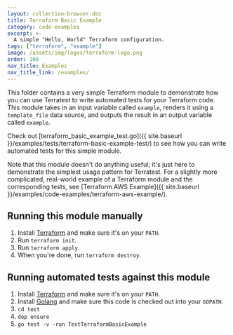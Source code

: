 ```yaml
---
layout: collection-browser-doc
title: Terraform Basic Example
category: code-examples
excerpt: >-
  A simple "Hello, World" Terraform configuration.
tags: ["terraform", "example"]
image: /assets/img/logos/terraform-logo.png
order: 100
nav_title: Examples
nav_title_link: /examples/
---
```


This folder contains a very simple Terraform module to demonstrate how you can use Terratest to write automated tests
for your Terraform code. This module takes in an input variable called `example`, renders it using a `template_file`
data source, and outputs the result in an output variable called `example`.

Check out [terraform_basic_example_test.go]({{ site.baseurl }}/examples/tests/terraform-basic-example-test/) to see how you can write
automated tests for this simple module.

Note that this module doesn't do anything useful; it's just here to demonstrate the simplest usage pattern for
Terratest. For a slightly more complicated, real-world example of a Terraform module and the corresponding tests, see
[Terraform AWS Example]({{ site.baseurl }}/examples/code-examples/terraform-aws-example/).




## Running this module manually

1. Install [Terraform](https://www.terraform.io/) and make sure it's on your `PATH`.
1. Run `terraform init`.
1. Run `terraform apply`.
1. When you're done, run `terraform destroy`.




## Running automated tests against this module

1. Install [Terraform](https://www.terraform.io/) and make sure it's on your `PATH`.
1. Install [Golang](https://golang.org/) and make sure this code is checked out into your `GOPATH`.
1. `cd test`
1. `dep ensure`
1. `go test -v -run TestTerraformBasicExample`
